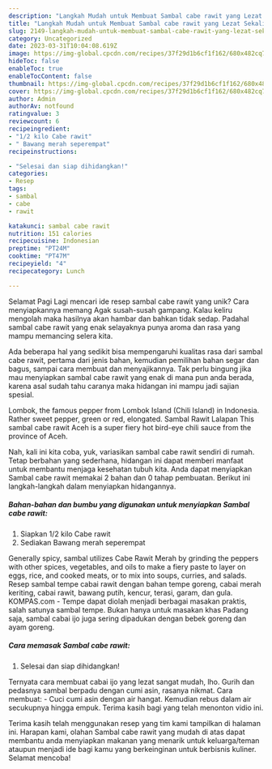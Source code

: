 ```yaml
---
description: "Langkah Mudah untuk Membuat Sambal cabe rawit yang Lezat Sekali, Sempurna"
title: "Langkah Mudah untuk Membuat Sambal cabe rawit yang Lezat Sekali, Sempurna"
slug: 2149-langkah-mudah-untuk-membuat-sambal-cabe-rawit-yang-lezat-sekali-sempurna
category: Uncategorized
date: 2023-03-31T10:04:08.619Z
image: https://img-global.cpcdn.com/recipes/37f29d1b6cf1f162/680x482cq70/sambal-cabe-rawit-foto-resep-utama.jpg
hideToc: false
enableToc: true
enableTocContent: false
thumbnail: https://img-global.cpcdn.com/recipes/37f29d1b6cf1f162/680x482cq70/sambal-cabe-rawit-foto-resep-utama.jpg
cover: https://img-global.cpcdn.com/recipes/37f29d1b6cf1f162/680x482cq70/sambal-cabe-rawit-foto-resep-utama.jpg
author: Admin
authorAv: notfound
ratingvalue: 3
reviewcount: 6
recipeingredient:
- "1/2 kilo Cabe rawit"
- " Bawang merah seperempat"
recipeinstructions:

- "Selesai dan siap dihidangkan!"
categories:
- Resep
tags:
- sambal
- cabe
- rawit

katakunci: sambal cabe rawit 
nutrition: 151 calories
recipecuisine: Indonesian
preptime: "PT24M"
cooktime: "PT47M"
recipeyield: "4"
recipecategory: Lunch

---
```



Selamat Pagi Lagi mencari ide resep sambal cabe rawit yang unik? Cara menyiapkannya memang Agak susah-susah gampang. Kalau keliru mengolah maka hasilnya akan hambar dan bahkan tidak sedap. Padahal sambal cabe rawit yang enak selayaknya punya aroma dan rasa yang mampu memancing selera kita.


Ada beberapa hal yang sedikit bisa mempengaruhi kualitas rasa dari sambal cabe rawit, pertama dari jenis bahan, kemudian pemilihan bahan segar dan bagus, sampai cara membuat dan menyajikannya. Tak perlu bingung jika mau menyiapkan sambal cabe rawit yang enak di mana pun anda berada, karena asal sudah tahu caranya maka hidangan ini mampu jadi sajian spesial.

Lombok, the famous pepper from Lombok Island (Chili Island) in Indonesia. Rather sweet pepper, green or red, elongated. Sambal Rawit Lalapan This sambal cabe rawit Aceh is a super fiery hot bird-eye chili sauce from the province of Aceh.


Nah, kali ini kita coba, yuk, variasikan sambal cabe rawit sendiri di rumah. Tetap berbahan yang sederhana, hidangan ini dapat memberi manfaat untuk membantu menjaga kesehatan tubuh kita. Anda dapat menyiapkan Sambal cabe rawit memakai 2 bahan dan 0 tahap pembuatan. Berikut ini langkah-langkah dalam menyiapkan hidangannya.

<!--inarticleads1-->

##### Bahan-bahan dan bumbu yang digunakan untuk menyiapkan Sambal cabe rawit:

1. Siapkan 1/2 kilo Cabe rawit
1. Sediakan  Bawang merah seperempat


Generally spicy, sambal utilizes Cabe Rawit Merah by grinding the peppers with other spices, vegetables, and oils to make a fiery paste to layer on eggs, rice, and cooked meats, or to mix into soups, curries, and salads. Resep sambal tempe cabai rawit dengan bahan tempe goreng, cabai merah keriting, cabai rawit, bawang putih, kencur, terasi, garam, dan gula. KOMPAS.com - Tempe dapat diolah menjadi berbagai masakan praktis, salah satunya sambal tempe. Bukan hanya untuk masakan khas Padang saja, sambal cabai ijo juga sering dipadukan dengan bebek goreng dan ayam goreng. 

<!--inarticleads2-->

##### Cara memasak Sambal cabe rawit:


1. Selesai dan siap dihidangkan!

Ternyata cara membuat cabai ijo yang lezat sangat mudah, lho. Gurih dan pedasnya sambal berpadu dengan cumi asin, rasanya nikmat. Cara membuat: - Cuci cumi asin dengan air hangat. Kemudian rebus dalam air secukupnya hingga empuk. Terima kasih bagi yang telah menonton vidio ini. 

Terima kasih telah menggunakan resep yang tim kami tampilkan di halaman ini. Harapan kami, olahan Sambal cabe rawit yang mudah di atas dapat membantu anda menyiapkan makanan yang menarik untuk keluarga/teman ataupun menjadi ide bagi kamu yang berkeinginan untuk berbisnis kuliner. Selamat mencoba!
